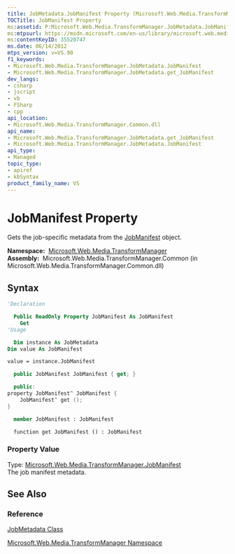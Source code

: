 ```yaml
---
title: JobMetadata.JobManifest Property (Microsoft.Web.Media.TransformManager)
TOCTitle: JobManifest Property
ms:assetid: P:Microsoft.Web.Media.TransformManager.JobMetadata.JobManifest
ms:mtpsurl: https://msdn.microsoft.com/en-us/library/microsoft.web.media.transformmanager.jobmetadata.jobmanifest(v=VS.90)
ms:contentKeyID: 35520747
ms.date: 06/14/2012
mtps_version: v=VS.90
f1_keywords:
- Microsoft.Web.Media.TransformManager.JobMetadata.JobManifest
- Microsoft.Web.Media.TransformManager.JobMetadata.get_JobManifest
dev_langs:
- csharp
- jscript
- vb
- FSharp
- cpp
api_location:
- Microsoft.Web.Media.TransformManager.Common.dll
api_name:
- Microsoft.Web.Media.TransformManager.JobMetadata.get_JobManifest
- Microsoft.Web.Media.TransformManager.JobMetadata.JobManifest
api_type:
- Managed
topic_type:
- apiref
- kbSyntax
product_family_name: VS
---
```


# JobManifest Property

Gets the job-specific metadata from the [JobManifest](jobmanifest-class-microsoft-web-media-transformmanager.md) object.

**Namespace:**  [Microsoft.Web.Media.TransformManager](microsoft-web-media-transformmanager-namespace.md)  
**Assembly:**  Microsoft.Web.Media.TransformManager.Common (in Microsoft.Web.Media.TransformManager.Common.dll)

## Syntax

```vb
'Declaration

  Public ReadOnly Property JobManifest As JobManifest
    Get
'Usage

  Dim instance As JobMetadata
Dim value As JobManifest

value = instance.JobManifest
```

```csharp
  public JobManifest JobManifest { get; }
```

```cpp
  public:
property JobManifest^ JobManifest {
    JobManifest^ get ();
}
```

``` fsharp
  member JobManifest : JobManifest
```

```jscript
  function get JobManifest () : JobManifest
```

### Property Value

Type: [Microsoft.Web.Media.TransformManager.JobManifest](jobmanifest-class-microsoft-web-media-transformmanager.md)  
The job manifest metadata.  

## See Also

### Reference

[JobMetadata Class](jobmetadata-class-microsoft-web-media-transformmanager.md)

[Microsoft.Web.Media.TransformManager Namespace](microsoft-web-media-transformmanager-namespace.md)

